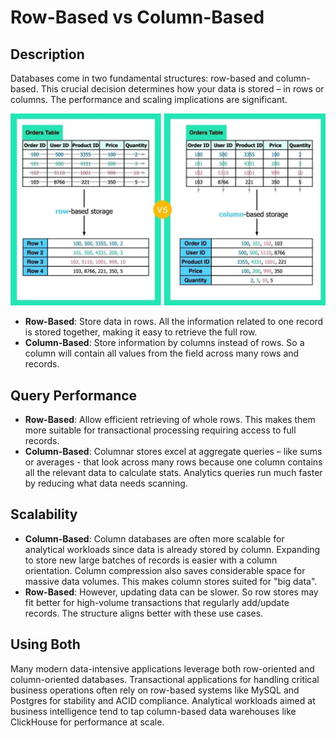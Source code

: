 # Row-Based vs Column-Based

## Description

Databases come in two fundamental structures: row-based and column-based. This crucial decision determines how your data is stored – in rows or columns. The performance and scaling implications are significant.

![](row_based_vs_column_based/image1.jpg)

- **Row-Based**: Store data in rows. All the information related to one record is stored together, making it easy to retrieve the full row.
- **Column-Based**: Store information by columns instead of rows. So a column will contain all values from the field across many rows and records.

## Query Performance

- **Row-Based**: Allow efficient retrieving of whole rows. This makes them more suitable for transactional processing requiring access to full records.
- **Column-Based**: Columnar stores excel at aggregate queries – like sums or averages - that look across many rows because one column contains all the relevant data to calculate stats. Analytics queries run much faster by reducing what data needs scanning.

## Scalability

- **Column-Based**: Column databases are often more scalable for analytical workloads since data is already stored by column. Expanding to store new large batches of records is easier with a column orientation. Column compression also saves considerable space for massive data volumes. This makes column stores suited for "big data".
- **Row-Based**: However, updating data can be slower. So row stores may fit better for high-volume transactions that regularly add/update records. The structure aligns better with these use cases.

## Using Both

Many modern data-intensive applications leverage both row-oriented and column-oriented databases. Transactional applications for handling critical business operations often rely on row-based systems like MySQL and Postgres for stability and ACID compliance. Analytical workloads aimed at business intelligence tend to tap column-based data warehouses like ClickHouse for performance at scale.
